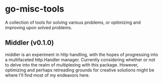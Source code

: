 # go-misc-tools
A collection of tools for solving various problems, or optimizing and improving upon solved problems.

## Middler (v0.1.0)

middler is an experiment in http handling, with the hopes of progressing into a multifaceted http.Handler manager.
Currently considering whether or not to delve into the realm of multiplexing with this package. However, optimizing and perhaps retreading grounds for 
creative solutions might be where I'll find most of my endeavors here. 
